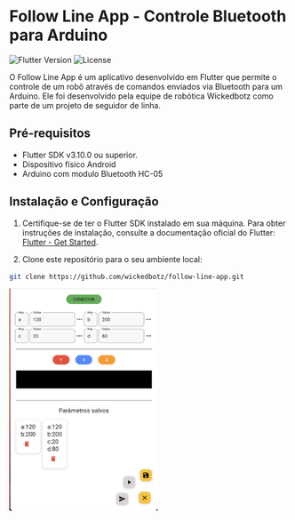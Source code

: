 # Follow Line App - Controle Bluetooth para Arduino

![Flutter Version](https://img.shields.io/badge/flutter-v3.10.0-blue.svg)
![License](https://img.shields.io/badge/license-MIT-blue.svg)

O Follow Line App é um aplicativo desenvolvido em Flutter que permite o controle de um robô através de comandos enviados via Bluetooth para um Arduino. Ele foi desenvolvido pela equipe de robótica Wickedbotz como parte de um projeto de seguidor de linha.


## Pré-requisitos

- Flutter SDK v3.10.0 ou superior.
- Dispositivo físico Android
- Arduino com modulo Bluetooth HC-05

## Instalação e Configuração

1. Certifique-se de ter o Flutter SDK instalado em sua máquina. Para obter instruções de instalação, consulte a documentação oficial do Flutter: [Flutter - Get Started](https://flutter.dev/docs/get-started).

2. Clone este repositório para o seu ambiente local:

```bash
git clone https://github.com/wickedbotz/follow-line-app.git
```

<img src="assets/img/scr.png" alt="Tela inicial do app"  height="400" />

